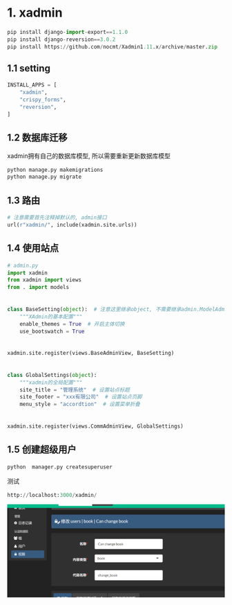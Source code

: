 # 1. xadmin

```python
pip install django-import-export==1.1.0
pip install django-reversion==3.0.2
pip install https://github.com/nocmt/Xadmin1.11.x/archive/master.zip
```

## 1.1 setting

```python
INSTALL_APPS = [
    "xadmin",
    "crispy_forms",
    "reversion",
]
```

## 1.2 数据库迁移

xadmin拥有自己的数据库模型, 所以需要重新更新数据库模型

```python
python manage.py makemigrations
python manage.py migrate
```

## 1.3 路由

```python
# 注意需要首先注释掉默认的, admin接口
url(r"xadmin/", include(xadmin.site.urls))
```

## 1.4 使用站点

```python
# admin.py
import xadmin
from xadmin import views
from . import models


class BaseSetting(object):  # 注意这里继承object, 不需要继承admin.ModelAdmin
    """XAdmin的基本配置"""
    enable_themes = True  # 开启主体切换
    use_bootswatch = True


xadmin.site.register(views.BaseAdminView, BaseSetting)


class GlobalSettings(object):
    """xadmin的全局配置"""
    site_title = "管理系统"  # 设置站点标题
    site_footer = "xxx有限公司"  # 设置站点页脚
    menu_style = "accordtion"  # 设置菜单折叠


xadmin.site.register(views.CommAdminView, GlobalSettings)
```

## 1.5 创建超级用户

```python
python  manager.py createsuperuser
```

测试

```python
http://localhost:3000/xadmin/
```

![image-20201110223351586](.image/23-xadmin/image-20201110223351586.png)
